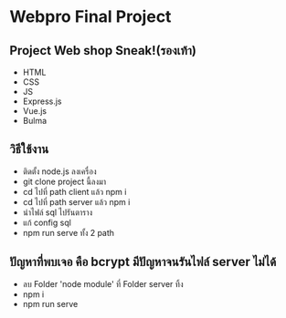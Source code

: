 # Webpro Final Project
## Project Web shop Sneak!(รองเท้า)

- HTML
- CSS
- JS
- Express.js
- Vue.js
- Bulma

## วิธีใช้งาน
- ติดตั้ง node.js ลงเครื่อง
- git clone project นี้ลงมา
- cd ไปที่ path client แล้ว npm i
- cd ไปที่ path server แล้ว npm i
- นำไฟล์ sql ไปรันตาราง
- แก้ config sql
- npm run serve ทั้ง 2 path
## ปัญหาที่พบเจอ คือ bcrypt มีปัญหาจนรันไฟล์ server ไม่ได้
- ลบ Folder 'node module' ที่ Folder server ทิ้ง
- npm i
- npm run serve 
